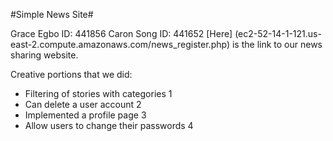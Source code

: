 #Simple News Site#

Grace Egbo ID: 441856
Caron Song ID: 441652
[Here] (ec2-52-14-1-121.us-east-2.compute.amazonaws.com/news_register.php) is the link to our news sharing website.

Creative portions that we did:
* Filtering of stories with categories 1
* Can delete a user account 2
* Implemented a profile page 3
* Allow users to change their passwords 4